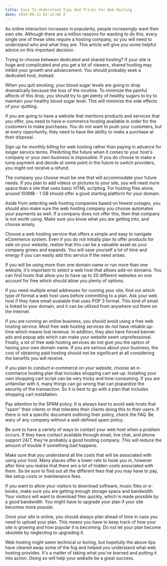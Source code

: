 ```yaml
---
title: Easy To Understand Tips And Tricks For Web Hosting
date: 2019-06-13 01:12:00 Z
---
```


As online interaction increases in popularity, people increasingly want their own site. Although there are a million reasons for wanting to do this, every single one of these sites require a hosting company, so you will need to understand who and what they are. This article will give you some helpful advice on this important decision.

Trying to choose between dedicated and shared hosting? If your site is huge and complicated and you get a lot of viewers, shared hosting may inhibit your growth and advancement. You should probably seek a dedicated host, instead.

When you quit smoking, your blood sugar levels are going to drop dramatically because the loss of the nicotine. To minimize the painful affects of this drop, you should try to get plenty of healthy sugars to try to maintain your healthy blood sugar level. This will minimize the side effects of your quitting.

If you are going to have a website that mentions products and services that you offer, you need to have e-commerce hosting available in order for the customers to make purchases. You do not want to push your customers, but at every opportunity, they need to have the ability to make a purchase at their disposal.

Sign up for monthly billing for web hosting rather than paying in advance for longer service terms. Predicting the future when it comes to your host's company or your own business is impossible. If you do choose to make a lump payment and decide at some point in the future to switch providers, you might not receive a refund.

The company you choose must be one that will accommodate your future needs. If you plan to add videos or pictures to your site, you will need more space than a site that uses basic HTML scripting. For hosting files alone, around 100MB - 1 GB should offer a good starting platform for your domain.

Aside from selecting web hosting companies based on fewest outages, you should also make sure the web hosting company you choose automates your payments as well. If a company does not offer this, then that company is not worth using. Make sure you know what you are getting into, and choose wisely.

Choose a web hosting service that offers a simple and easy to navigate eCommerce system. Even if you do not initially plan to offer products for sale on your website, realize that this can be a valuable asset as your company grows and expands. You will save yourself a lot of time and energy if you can easily add this service if the need arises.

If you will be using more than one domain name or run more than one website, it's important to select a web host that allows add-on domains. You can find hosts that allow you to have up to 20 different websites on one account for free which should allow you plenty of options.

If you need multiple email addresses for running your site, find out which type of format a web host uses before committing to a plan. Ask your web host if they have email available that uses POP 3 format. This kind of email is linked to your domain, and it can be utilized from anywhere out there on the Internet.

If you are running an online business, you should avoid using a free web hosting service. Most free web hosting services do not have reliable up-time which means lost revenue. In addition, they also have forced banner ads and popup ads which can make your website seem unprofessional. Finally, a lot of free web hosting services do not give you the option of having your own domain name. If you are serious about your business, the cost of obtaining paid hosting should not be significant at all considering the benefits you will receive.

If you plan to conduct e-commerce on your website, choose an e-commerce hosting plan that includes shopping cart set-up. Installing your own shopping cart script can be very tricky and time-consuming. If you are unfamiliar with it, many things can go wrong that can jeopardize the security of the transaction. So it is best to go with a plan that includes shopping cart installation.

Pay attention to the SPAM policy. It is always best to avoid web hosts that "spam" their clients or that tolerates their clients doing this to their users. If there is not a specific document outlining their policy, check the FAQ. Be wary of any company without a well-defined spam policy.

Be sure to have a variety of ways to contact your web host when a problem occurs. If they have contact available through email, live chat, and phone support 24/7, they're probably a good hosting company. This will reduce the amount of trouble if something bad happens.

Make sure that you understand all the costs that will be associated with using your host. Many places offer a lower rate to hook you in, however after time you realize that there are a lot of hidden costs associated with them. So be sure to find out all the different fees that you may have to pay, like setup costs or maintenance fees.

If you want to allow your visitors to download software, music files or e-books, make sure you are getting enough storage space and bandwidth. Your visitors will want to download files quickly, which is made possible by a good bandwidth. You might have to upgrade your plan if your site becomes more popular.

Once your site is online, you should always plan ahead of time in case you need to upload your plan. This means you have to keep track of how your site is growing and how popular it is becoming. Do not let your plan become obsolete by neglecting to upgrading it.

Web hosting might seem technical or boring, but hopefully the above tips have cleared away some of the fog and helped you understand what web hosting provides. It's a matter of taking what you've learned and putting it into action. Doing so will help your website be a great success.